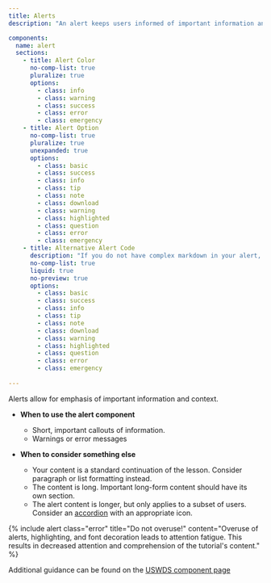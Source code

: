 ```yaml
---
title: Alerts
description: "An alert keeps users informed of important information and changes."

components:
  name: alert
  sections:
    - title: Alert Color
      no-comp-list: true
      pluralize: true
      options:
        - class: info
        - class: warning
        - class: success
        - class: error
        - class: emergency
    - title: Alert Option
      no-comp-list: true
      pluralize: true
      unexpanded: true
      options:
        - class: basic
        - class: success
        - class: info
        - class: tip
        - class: note
        - class: download
        - class: warning
        - class: highlighted
        - class: question
        - class: error
        - class: emergency
    - title: Alternative Alert Code
      description: "If you do not have complex markdown in your alert, you can alternatively use the liquid component instead of HTML"
      no-comp-list: true
      liquid: true
      no-preview: true
      options:
        - class: basic
        - class: success
        - class: info
        - class: tip
        - class: note
        - class: download
        - class: warning
        - class: highlighted
        - class: question
        - class: error
        - class: emergency
    
---
```


Alerts allow for emphasis of important information and context.

*  **When to use the alert component**
    * Short, important callouts of information.
    * Warnings or error messages

*  **When to consider something else**
    * Your content is a standard continuation of the lesson.  Consider paragraph or list formatting instead.
    * The content is long.  Important long-form content should have its own section.
    * The alert content is longer, but only applies to a subset of users.  Consider an [accordion](./accordion) with an appropriate icon. 

{% include alert class="error" title="Do not overuse!" content="Overuse of alerts, highlighting, and font decoration leads to attention fatigue.  This results in decreased attention and comprehension of the tutorial's content." %}

Additional guidance can be found on the [USWDS component page](https://designsystem.digital.gov/components/alert/)